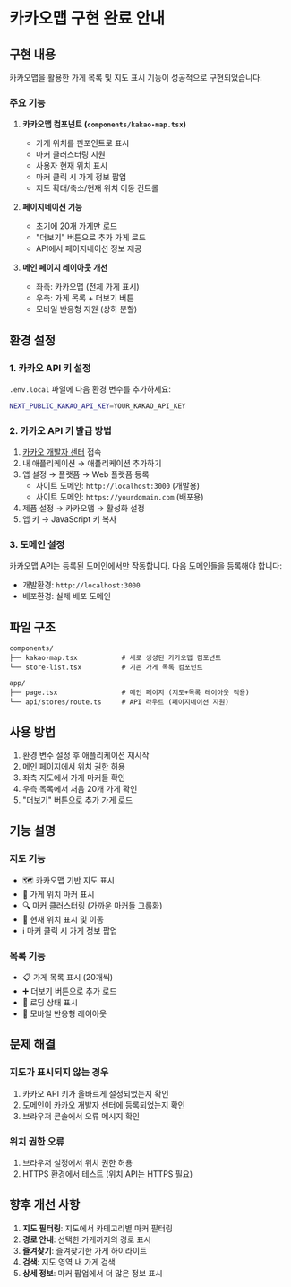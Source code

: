 # 카카오맵 구현 완료 안내

## 구현 내용

카카오맵을 활용한 가게 목록 및 지도 표시 기능이 성공적으로 구현되었습니다.

### 주요 기능

1. **카카오맵 컴포넌트 (`components/kakao-map.tsx`)**
   - 가게 위치를 핀포인트로 표시
   - 마커 클러스터링 지원
   - 사용자 현재 위치 표시
   - 마커 클릭 시 가게 정보 팝업
   - 지도 확대/축소/현재 위치 이동 컨트롤

2. **페이지네이션 기능**
   - 초기에 20개 가게만 로드
   - "더보기" 버튼으로 추가 가게 로드
   - API에서 페이지네이션 정보 제공

3. **메인 페이지 레이아웃 개선**
   - 좌측: 카카오맵 (전체 가게 표시)
   - 우측: 가게 목록 + 더보기 버튼
   - 모바일 반응형 지원 (상하 분할)

## 환경 설정

### 1. 카카오 API 키 설정

`.env.local` 파일에 다음 환경 변수를 추가하세요:

```bash
NEXT_PUBLIC_KAKAO_API_KEY=YOUR_KAKAO_API_KEY
```

### 2. 카카오 API 키 발급 방법

1. [카카오 개발자 센터](https://developers.kakao.com/) 접속
2. 내 애플리케이션 → 애플리케이션 추가하기
3. 앱 설정 → 플랫폼 → Web 플랫폼 등록
   - 사이트 도메인: `http://localhost:3000` (개발용)
   - 사이트 도메인: `https://yourdomain.com` (배포용)
4. 제품 설정 → 카카오맵 → 활성화 설정
5. 앱 키 → JavaScript 키 복사

### 3. 도메인 설정

카카오맵 API는 등록된 도메인에서만 작동합니다. 다음 도메인들을 등록해야 합니다:

- 개발환경: `http://localhost:3000`
- 배포환경: 실제 배포 도메인

## 파일 구조

```
components/
├── kakao-map.tsx           # 새로 생성된 카카오맵 컴포넌트
└── store-list.tsx          # 기존 가게 목록 컴포넌트

app/
├── page.tsx                # 메인 페이지 (지도+목록 레이아웃 적용)
└── api/stores/route.ts     # API 라우트 (페이지네이션 지원)
```

## 사용 방법

1. 환경 변수 설정 후 애플리케이션 재시작
2. 메인 페이지에서 위치 권한 허용
3. 좌측 지도에서 가게 마커들 확인
4. 우측 목록에서 처음 20개 가게 확인
5. "더보기" 버튼으로 추가 가게 로드

## 기능 설명

### 지도 기능
- 🗺️ 카카오맵 기반 지도 표시
- 📍 가게 위치 마커 표시
- 🔍 마커 클러스터링 (가까운 마커들 그룹화)
- 📱 현재 위치 표시 및 이동
- ℹ️ 마커 클릭 시 가게 정보 팝업

### 목록 기능
- 📋 가게 목록 표시 (20개씩)
- ➕ 더보기 버튼으로 추가 로드
- 🔄 로딩 상태 표시
- 📱 모바일 반응형 레이아웃

## 문제 해결

### 지도가 표시되지 않는 경우
1. 카카오 API 키가 올바르게 설정되었는지 확인
2. 도메인이 카카오 개발자 센터에 등록되었는지 확인
3. 브라우저 콘솔에서 오류 메시지 확인

### 위치 권한 오류
1. 브라우저 설정에서 위치 권한 허용
2. HTTPS 환경에서 테스트 (위치 API는 HTTPS 필요)

## 향후 개선 사항

1. **지도 필터링**: 지도에서 카테고리별 마커 필터링
2. **경로 안내**: 선택한 가게까지의 경로 표시
3. **즐겨찾기**: 즐겨찾기한 가게 하이라이트
4. **검색**: 지도 영역 내 가게 검색
5. **상세 정보**: 마커 팝업에서 더 많은 정보 표시 
